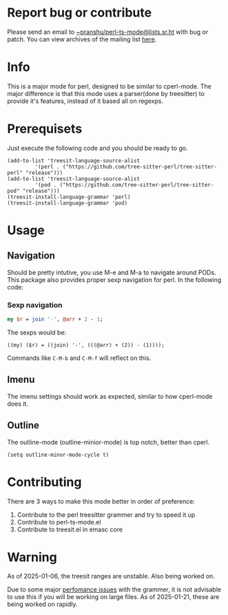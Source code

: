 
# Report bug or contribute

Please send an email to <~pranshu/perl-ts-mode@lists.sr.ht> with bug
or patch.  You can view archives of the mailing list
[here](https://lists.sr.ht/~pranshu/perl-ts-mode).

# Info

This is a major mode for perl, designed to be similar to cperl-mode.
The major difference is that this mode uses a parser(done by
treesitter) to provide it's features, instead of it based all on
regexps.

# Prerequisets

Just execute the following code and you should be ready to go.

```elisp
(add-to-list 'treesit-language-source-alist
	     '(perl . ("https://github.com/tree-sitter-perl/tree-sitter-perl" "release")))
(add-to-list 'treesit-language-source-alist
	     '(pod . ("https://github.com/tree-sitter-perl/tree-sitter-pod" "release")))
(treesit-install-language-grammar 'perl)
(treesit-install-language-grammar 'pod)
```

# Usage

## Navigation

Should be pretty intutive, you use M-e and M-a to navigate around
PODs.  This package also provides proper sexp navigation for perl.  In
the following code:

### Sexp navigation

```perl
my $r = join '-', @arr + 2 - 1;
```
The sexps would be:
```
((my) ($r) = ((join) '-', (((@arr) + (2)) - (1))));
```

Commands like `C-M-b` and `C-M-f` will reflect on this.

## Imenu

The imenu settings should work as expected, similar to how cperl-mode
does it.

## Outline

The outline-mode (outline-minior-mode) is top notch, better than cperl.

```elisp
(setq outline-minor-mode-cycle t)
```

# Contributing

There are 3 ways to make this mode better in order of preference:
1. Contribute to the perl treesitter grammer and try to speed it up
2. Contribute to perl-ts-mode.el
3. Contribute to treesit.el in emasc core

# Warning

As of 2025-01-06, the treesit ranges are unstable.  Also being worked
on.

Due to some major [perfomance
issues](https://github.com/tree-sitter-perl/tree-sitter-perl/issues/203)
with the grammer, it is not advisable to use this if you will be
working on large files.  As of 2025-01-21, these are being worked on
rapidly.
